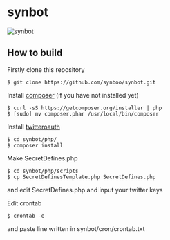 # synbot

![synbot](https://pbs.twimg.com/profile_images/1571029747/synbot.jpg)

## How to build

Firstly clone this repository
```
$ git clone https://github.com/synboo/synbot.git
```

Install [composer](https://getcomposer.org/) (if you have not installed yet)
```
$ curl -sS https://getcomposer.org/installer | php
$ [sudo] mv composer.phar /usr/local/bin/composer
```

Install [twitteroauth](https://twitteroauth.com/)
```
$ cd synbot/php/
$ composer install
```

Make SecretDefines.php
```
$ cd synbot/php/scripts
$ cp SecretDefinesTemplate.php SecretDefines.php
```
and edit SecretDefines.php and input your twitter keys

Edit crontab
```
$ crontab -e
```
and paste line written in synbot/cron/crontab.txt
